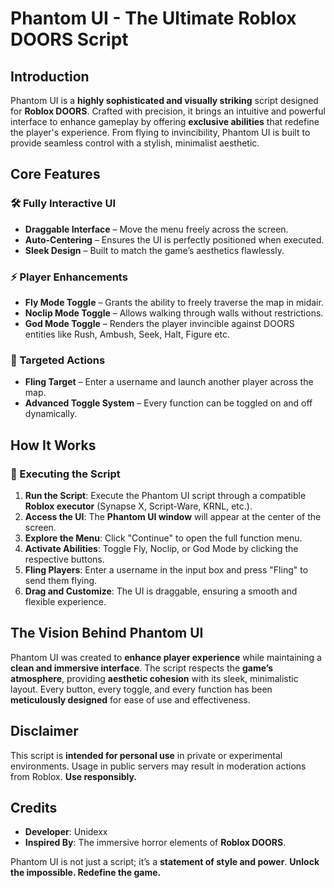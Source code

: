 # Phantom UI - The Ultimate Roblox DOORS Script

## Introduction
Phantom UI is a **highly sophisticated and visually striking** script designed for **Roblox DOORS**. Crafted with precision, it brings an intuitive and powerful interface to enhance gameplay by offering **exclusive abilities** that redefine the player's experience. From flying to invincibility, Phantom UI is built to provide seamless control with a stylish, minimalist aesthetic.

## Core Features
### 🛠️ Fully Interactive UI
- **Draggable Interface** – Move the menu freely across the screen.
- **Auto-Centering** – Ensures the UI is perfectly positioned when executed.
- **Sleek Design** – Built to match the game’s aesthetics flawlessly.

### ⚡ Player Enhancements
- **Fly Mode Toggle** – Grants the ability to freely traverse the map in midair.
- **Noclip Mode Toggle** – Allows walking through walls without restrictions.
- **God Mode Toggle** – Renders the player invincible against DOORS entities like Rush, Ambush, Seek, Halt, Figure etc.

### 🎯 Targeted Actions
- **Fling Target** – Enter a username and launch another player across the map.
- **Advanced Toggle System** – Every function can be toggled on and off dynamically.

## How It Works
### 🚀 Executing the Script
1. **Run the Script**: Execute the Phantom UI script through a compatible **Roblox executor** (Synapse X, Script-Ware, KRNL, etc.).
2. **Access the UI**: The **Phantom UI window** will appear at the center of the screen.
3. **Explore the Menu**: Click "Continue" to open the full function menu.
4. **Activate Abilities**: Toggle Fly, Noclip, or God Mode by clicking the respective buttons.
5. **Fling Players**: Enter a username in the input box and press "Fling" to send them flying.
6. **Drag and Customize**: The UI is draggable, ensuring a smooth and flexible experience.

## The Vision Behind Phantom UI
Phantom UI was created to **enhance player experience** while maintaining a **clean and immersive interface**. The script respects the **game’s atmosphere**, providing **aesthetic cohesion** with its sleek, minimalistic layout. Every button, every toggle, and every function has been **meticulously designed** for ease of use and effectiveness.

## Disclaimer
This script is **intended for personal use** in private or experimental environments. Usage in public servers may result in moderation actions from Roblox. **Use responsibly.**

## Credits
- **Developer**: Unidexx
- **Inspired By**: The immersive horror elements of **Roblox DOORS**.

Phantom UI is not just a script; it’s a **statement of style and power**. **Unlock the impossible. Redefine the game.**
